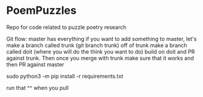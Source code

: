 # PoemPuzzles
Repo for code related to puzzle poetry research

Git flow:
master has everything
if you want to add something to master, let's make a branch called trunk (git branch trunk)
off of trunk make a branch called doit (where you will do the think you want to do)
build on doit and PR against trunk. Then once you merge with trunk make sure that it works and then PR against master

sudo python3 -m pip install -r requirements.txt

run that ^^ when you pull
